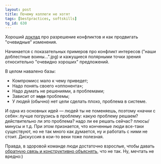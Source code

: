 ```yaml
---
layout: post
title: Почему коллеги не хотят
tags: [bestpractices, softskills]
tg_id: 630
---
```

Хороший [доклад](https://www.youtube.com/watch?v=uabDqHXfSio) про разрешение конфликтов и как продвигать "очевидные" изменения.

Начинается с показательных примеров про конфликт интересов ("наши доблестные воины...".jpg) и кажущиеся полярными точки зрения относительно "очевидно хороших" предложений.

В целом навалено базы:
- Компромисс мало к чему приведет;
- Надо понять своего «оппонента»;
- Надо думать не решениями, а проблемами;
- Зависит от ~~зада~~ проблемы;
- У людей (обычно) нет цели сделать плохо, проблема в системе.

И одна из основных идей — людей ты не поменяешь, поэтому «начни с себя»: лучше погрузись в проблему: какую проблему решаем? действительно ли это проблема? надо ли ее решать сейчас? плюсы/минусы и т.д. При этом признается, что конченные люди все-таки существуют, но не так много как думается, ну и работать с ними не стоит. Дискуссия в кои-то веки тоже полезная.

Правда, в здоровой команде люди достаточно взрослые, чтобы давать [обратную связь и конструктивно объяснять](/2021/05/11/feedback-and-transparency.html), что не так. Ну, мечтать не вредно:)
